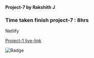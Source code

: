 **Project-7 by Rakshith J**

### Time taken finish project-7 : 8hrs

Netlify

[Project-1 live-link](https://live-class-project-7-rj.netlify.app/)

![Badge](https://img.shields.io/badge/Project--7-Live-brightgreen)
